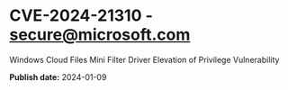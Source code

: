 # CVE-2024-21310 - secure@microsoft.com

Windows Cloud Files Mini Filter Driver Elevation of Privilege Vulnerability

**Publish date:** 2024-01-09
